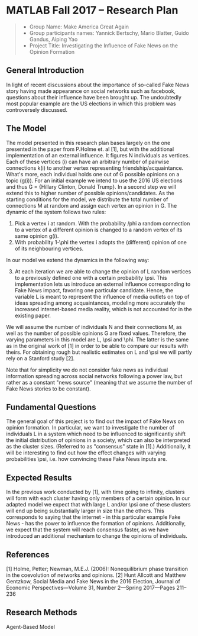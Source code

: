 ﻿# MATLAB Fall 2017 – Research Plan


> * Group Name: Make America Great Again
> * Group participants names: Yannick Bertschy, Mario Blatter, Guido Gandus, Aiping Yao
> * Project Title: Investigating the Influence of Fake News on the Opinion Formation

## General Introduction

In light of recent discussions about the importance of so-called Fake News story having made appearance on social networks such as facebook, questions about their influence have been brought up.
The undoubtedly most popular example are the US elections in which this problem was controversely discussed.

## The Model
The model presented in this research plan bases largely on the one presented in the paper from P.Holme et. al [1], but with the additional implementation of an external influence.
It figures N individuals as vertices. Each of these vertices (i) can have an arbitrary number of pairwise connections k(i) to another vertex representing friendship/acquaintance.
What's more, each individual holds one out of G possible opinions on a topic (g(i)). For an initial example we intend to use the 2016 US elections and thus G = {Hillary Clinton, Donald Trump}. In a second step we will extend this to higher number of possible opinions/candidates.
As the starting conditions for the model, we distribute the total number of connections M at random and assign each vertex an opinion in G.
The dynamic of the system follows two rules:
  1. Pick a vertex i at random. With the probability /phi a random connection to a vertex of a different opinion is changed to a random vertex of its same opinion g(i).
  2. With probability 1-\phi the vertex i adopts the (different) opinion of one of its neighbouring vertices.

In our model we extend the dynamics in the following way:

  3. At each iteration we are able to change the opinion of L random vertices to a previously defined one with a certain probability \psi. This implementation lets us introduce an external influence corresponding to Fake News impact, favoring one particular candidate.
Hence, the variable L is meant to represent the influence of media outlets on top of ideas spreading among acquaintances, modeling more accurately the increased internet-based media reality, which is not accounted for in the existing paper.

We will assume the number of individuals N and their connections M, as well as the number of possible opinions G are fixed values.
Therefore, the varying parameters in this model are L, \psi and \phi. The latter is the same as in the original work of [1] in order to be able to compare our results with theirs.
For obtaining rough but realistic estimates on L and \psi we will partly rely on a Stanford study [2].

Note that for simplicity we do not consider fake news as individual information spreading across social networks following a power law, but rather as a constant "news source" (meaning that we assume the number of Fake News stories to be constant).

## Fundamental Questions

The general goal of this project is to find out the impact of Fake News on opinion formation.
In particular, we want to investigate the number of individuals L in a system which need to be influenced to significantly shift the initial distribution of opinions in a society, which can also be interpreted as the cluster sizes. (Referred to as "consensus" state in [1].)
Additionally, it will be interesting to find out how the effect changes with varying probabilities \psi, i.e. how convincing these Fake News inputs are.

## Expected Results

In the previous work conducted by [1], with time going to infinity, clusters will form with each cluster having only members of a certain opinion. 
In our adapted model we expect that with large L and/or \psi one of these clusters will end up being substantially larger in size than the others. This corresponds to saying that the internet - in this particular example Fake News - has the power to influence the formation of opinions.
Additionally, we expect that the system will reach consensus faster, as we have introduced an additional mechanism to change the opinions of individuals.

## References 

[1] Holme, Petter; Newman, M.E.J. (2006): Nonequilibrium phase transition in the coevolution of networks and opinions.
[2] Hunt Allcott and Matthew Gentzkow, Social Media and Fake News in the 2016 Election, Journal of Economic Perspectives—Volume 31, Number 2—Spring 2017—Pages 211–236

## Research Methods

Agent-Based Model
